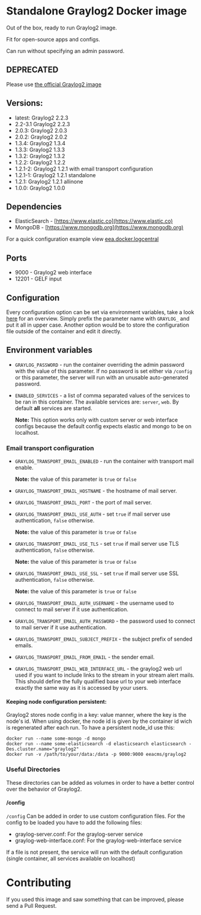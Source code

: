 # Standalone Graylog2 Docker image

Out of the box, ready to run Graylog2 image.

Fit for open-source apps and configs.

Can run without specifying an admin password.

## DEPRECATED

Please use [the official Graylog2 image](https://hub.docker.com/r/graylog2/server)

## Versions:
* latest: Graylog2 2.2.3
* 2.2-3.1 Graylog2 2.2.3
* 2.0.3: Graylog2 2.0.3
* 2.0.2: Graylog2 2.0.2
* 1.3.4: Graylog2 1.3.4
* 1.3.3: Graylog2 1.3.3
* 1.3.2: Graylog2 1.3.2
* 1.2.2: Graylog2 1.2.2
* 1.2.1-2: Graylog2 1.2.1 with email transport configuration
* 1.2.1-1: Graylog2 1.2.1 standalone
* 1.2.1: Graylog2 1.2.1 allinone
* 1.0.0: Graylog2 1.0.0

## Dependencies

* ElasticSearch - [https://www.elastic.co](https://www.elastic.co)
* MongoDB - [https://www.mongodb.org](https://www.mongodb.org)

For a quick configuration example view [eea.docker.logcentral](https://github.com/eea/eea.docker.logcentral/blob/master/docker-compose.singlenode.yml)

## Ports

* 9000 - Graylog2 web interface
* 12201 - GELF input

## Configuration
Every configuration option can be set via environment variables, take a look [here](https://github.com/Graylog2/graylog2-server/blob/master/misc/graylog.conf) for an overview. Simply prefix the parameter name with ```GRAYLOG_``` and put it all in upper case. Another option would be to store the configuration file outside of the container and edit it directly.

## Environment variables

* ```GRAYLOG_PASSWORD``` - run the container overriding the admin password with
  the value of this parameter. If no password is set either via ```/config``` or
  this parameter, the server will run with an unusable auto-generated password.

* ```ENABLED_SERVICES``` - a list of comma separated values of the services to
  be ran in this container. The available services are: ```server```, ```web```. By default __all__
  services are started.

  __Note:__ This option works only with custom server or
  web interface configs because the default config expects elastic and mongo to be on localhost.

### Email transport configuration

* ```GRAYLOG_TRANSPORT_EMAIL_ENABLED``` - run the container with transport mail enable.

  __Note:__ the value of this parameter is ```true``` or ```false```

* ```GRAYLOG_TRANSPORT_EMAIL_HOSTNAME``` - the hostname of mail server.

* ```GRAYLOG_TRANSPORT_EMAIL_PORT``` - the port of mail server.

* ```GRAYLOG_TRANSPORT_EMAIL_USE_AUTH``` - set ```true``` if mail server use authentication, ```false``` otherwise.

  __Note:__ the value of this parameter is ```true``` or ```false```

* ```GRAYLOG_TRANSPORT_EMAIL_USE_TLS``` - set ```true``` if mail server use TLS authentication, ```false``` otherwise.

  __Note:__ the value of this parameter is ```true``` or ```false```

* ```GRAYLOG_TRANSPORT_EMAIL_USE_SSL``` - set ```true``` if mail server use SSL authentication, ```false``` otherwise.

  __Note:__ the value of this parameter is ```true``` or ```false```

* ```GRAYLOG_TRANSPORT_EMAIL_AUTH_USERNAME``` - the username used to connect to mail server if it use authentication.

* ```GRAYLOG_TRANSPORT_EMAIL_AUTH_PASSWORD``` - the password used to connect to mail server if it use authentication.

* ```GRAYLOG_TRANSPORT_EMAIL_SUBJECT_PREFIX``` - the subject prefix of sended emails.

* ```GRAYLOG_TRANSPORT_EMAIL_FROM_EMAIL``` - the sender email.

* ```GRAYLOG_TRANSPORT_EMAIL_WEB_INTERFACE_URL``` - the graylog2 web url used if you want to include links to the stream in your stream alert mails.
This should define the fully qualified base url to your web interface exactly the same way as it is accessed by your users.

#### Keeping node configuration persistent:
Graylog2 stores node config in a key: value manner, where the key is the node's id.
When using docker, the node id is given by the container id wich is regenerated after
each run. To have a persistent node_id use this:

```
docker run --name some-mongo -d mongo
docker run --name some-elasticsearch -d elasticsearch elasticsearch -Des.cluster.name="graylog2"
docker run -v /path/to/your/data:/data -p 9000:9000 eeacms/graylog2
```

### Useful Directories

These directories can be added as volumes in order to have a better control
over the behavior of Graylog2.

#### /config

```/config``` Can be added in order to use custom configuration files.
For the config to be loaded you have to add the following files:
* graylog-server.conf: For the graylog-server service
* graylog-web-interface.conf: For the graylog-web-interface service

If a file is not present, the service will run with the default configuration
(single container, all services available on localhost)

# Contributing

If you used this image and saw something that can be improved, please send a Pull Request.
